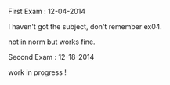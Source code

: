 First Exam : 12-04-2014

I haven't got the subject, don't remember ex04.

not in norm but works fine.

Second Exam : 12-18-2014

work in progress !
